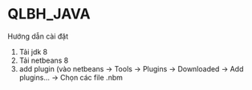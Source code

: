 # QLBH_JAVA
Hướng dẫn cài đặt
1. Tải jdk 8
2. Tải netbeans 8
3. add plugin (vào netbeans -> Tools -> Plugins -> Downloaded -> Add plugins... -> Chọn các file .nbm
